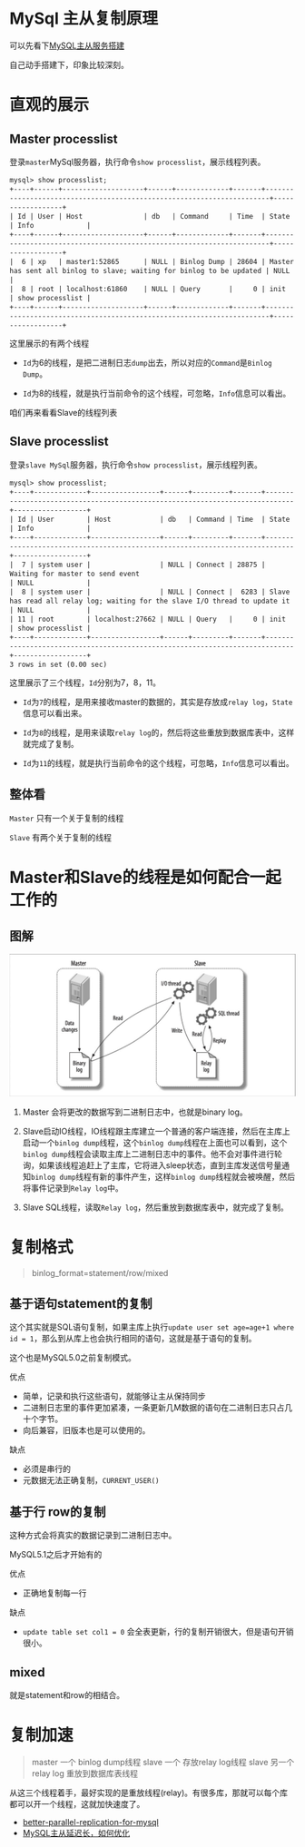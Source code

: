# MySql 主从复制原理
可以先看下[MySQL主从服务搭建](mysql-build-master-slave)

自己动手搭建下，印象比较深刻。

# 直观的展示
## Master processlist
登录`master`MySql服务器，执行命令`show processlist`，展示线程列表。

```
mysql> show processlist;
+----+------+--------------------+------+-------------+-------+-----------------------------------------------------------------------+------------------+
| Id | User | Host               | db   | Command     | Time  | State                                                                 | Info             |
+----+------+--------------------+------+-------------+-------+-----------------------------------------------------------------------+------------------+
|  6 | xp   | master1:52865      | NULL | Binlog Dump | 28604 | Master has sent all binlog to slave; waiting for binlog to be updated | NULL             |
|  8 | root | localhost:61860    | NULL | Query       |     0 | init                                                                  | show processlist |
+----+------+--------------------+------+-------------+-------+-----------------------------------------------------------------------+------------------+
```

这里展示的有两个线程

- `Id`为6的线程，是把二进制日志`dump`出去，所以对应的`Command`是`Binlog Dump`。

- `Id`为8的线程，就是执行当前命令的这个线程，可忽略，`Info`信息可以看出。

咱们再来看看Slave的线程列表
## Slave processlist

登录`slave MySql`服务器，执行命令`show processlist`，展示线程列表。

```
mysql> show processlist;
+----+-------------+-----------------+------+---------+-------+-----------------------------------------------------------------------------+------------------+
| Id | User        | Host            | db   | Command | Time  | State                                                                       | Info             |
+----+-------------+-----------------+------+---------+-------+-----------------------------------------------------------------------------+------------------+
|  7 | system user |                 | NULL | Connect | 28875 | Waiting for master to send event                                            | NULL             |
|  8 | system user |                 | NULL | Connect |  6283 | Slave has read all relay log; waiting for the slave I/O thread to update it | NULL             |
| 11 | root        | localhost:27662 | NULL | Query   |     0 | init                                                                        | show processlist |
+----+-------------+-----------------+------+---------+-------+-----------------------------------------------------------------------------+------------------+
3 rows in set (0.00 sec)
```

这里展示了三个线程，`Id`分别为7，8，11。


- `Id`为`7`的线程，是用来接收master的数据的，其实是存放成`relay log`，`State`信息可以看出来。

- `Id`为`8`的线程，是用来读取`relay log`的，然后将这些重放到数据库表中，这样就完成了复制。

- `Id`为`11`的线程，就是执行当前命令的这个线程，可忽略，`Info`信息可以看出。

## 整体看
`Master` 只有一个关于复制的线程

`Slave`  有两个关于复制的线程

# Master和Slave的线程是如何配合一起工作的

## 图解

![](image/mysql-replication.jpg)

1. Master 会将更改的数据写到二进制日志中，也就是binary log。

2. Slave启动IO线程，IO线程跟主库建立一个普通的客户端连接，然后在主库上启动一个`binlog dump`线程，这个`binlog dump`线程在上面也可以看到，这个`binlog dump`线程会读取主库上二进制日志中的事件。他不会对事件进行轮询，如果该线程追赶上了主库，它将进入sleep状态，直到主库发送信号量通知`binlog dump`线程有新的事件产生，这样`binlog dump`线程就会被唤醒，然后将事件记录到`Relay log`中。

3. Slave SQL线程，读取`Relay log`，然后重放到数据库表中，就完成了复制。

# 复制格式

> binlog_format=statement/row/mixed

## 基于语句statement的复制
这个其实就是SQL语句复制，如果主库上执行`update user set age=age+1 where id = 1`，那么到从库上也会执行相同的语句，这就是基于语句的复制。

这个也是MySQL5.0之前复制模式。

优点
- 简单，记录和执行这些语句，就能够让主从保持同步
- 二进制日志里的事件更加紧凑，一条更新几M数据的语句在二进制日志只占几十个字节。
- 向后兼容，旧版本也是可以使用的。

缺点
- 必须是串行的
- 元数据无法正确复制，`CURRENT_USER()`

## 基于行 row的复制
这种方式会将真实的数据记录到二进制日志中。

MySQL5.1之后才开始有的

优点
- 正确地复制每一行

缺点
- `update table set col1 = 0` 会全表更新，行的复制开销很大，但是语句开销很小。


## mixed
就是statement和row的相结合。

# 复制加速
> master 一个 binlog dump线程
> slave 一个 存放relay log线程
> slave 另一个 relay log 重放到数据库表线程

从这三个线程着手，最好实现的是重放线程(relay)。有很多库，那就可以每个库都可以开一个线程，这就加快速度了。


- [better-parallel-replication-for-mysql](https://medium.com/booking-com-infrastructure/better-parallel-replication-for-mysql-14e2d7857813)
- [MySQL主从延迟长，如何优化](https://mp.weixin.qq.com/s/pP2f7CYbT7ftM0tvk9c4mQ)

